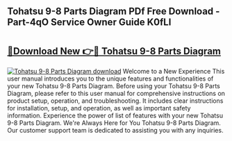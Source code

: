 ## Tohatsu 9-8 Parts Diagram PDf Free Download - Part-4qO Service Owner Guide K0fLI

# <h2><a href="http://dfmuy66.blite.top/?on=Tohatsu+9-8+Parts+Diagram">🔗Download New 👉🔴 Tohatsu 9-8 Parts Diagram</a></h2>

[![Tohatsu 9-8 Parts Diagram download](https://i.imgur.com/lujVjoI.png)](http://dfmuy66.blite.top/?on=Tohatsu+9-8+Parts+Diagram)
Welcome to a New Experience This user manual introduces you to the unique features and functionalities of your new Tohatsu 9-8 Parts Diagram. Before using your Tohatsu 9-8 Parts Diagram, please refer to this user manual for comprehensive instructions on product setup, operation, and troubleshooting. It includes clear instructions for installation, setup, and operation, as well as important safety information. Experience the power of list of features with your new Tohatsu 9-8 Parts Diagram. We're Always Here for You Tohatsu 9-8 Parts Diagram. Our customer support team is dedicated to assisting you with any inquiries.
